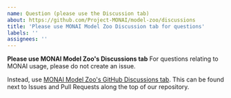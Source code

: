 ```yaml
---
name: Question (please use the Discussion tab)
about: https://github.com/Project-MONAI/model-zoo/discussions
title: 'Please use MONAI Model Zoo Discussion tab for questions'
labels: ''
assignees: ''
---
```


**Please use MONAI Model Zoo's Discussions tab**
For questions relating to MONAI usage, please do not create an issue.

Instead, use [MONAI Model Zoo's GitHub Discussions tab](https://github.com/Project-MONAI/model-zoo/discussions). This can be found next to Issues and Pull Requests along the top of our repository.
